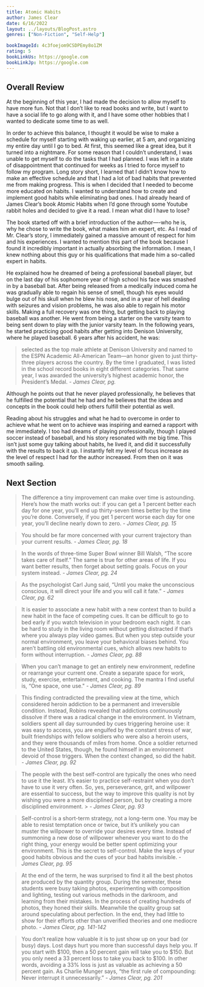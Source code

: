 ```yaml
---
title: Atomic Habits
author: James Clear
date: 6/16/2022
layout: ../layouts/BlogPost.astro
genres: ["Non-Fiction", "Self-Help"]

bookImageId: 4c3foejom9CSDPEmy8o1ZM
rating: 5
bookLinkUs: https://google.com
bookLinkJp: https://google.com
---
```


## Overall Review

At the beginning of this year, I had made the decision to allow myself to have more fun. Not that I don’t like to read books and write, but I want to have a social life to go along with it, and I have some other hobbies that I wanted to dedicate some time to as well.

In order to achieve this balance, I thought it would be wise to make a schedule for myself starting with waking up earlier, at 5 am, and organizing my entire day until I go to bed. At first, this seemed like a great idea, but it turned into a nightmare. For some reason that I couldn’t understand, I was unable to get myself to do the tasks that I had planned. I was left in a state of disappointment that continued for weeks as I tried to force myself to follow my program. Long story short, I learned that I didn’t know how to make an effective schedule and that I had a lot of bad habits that prevented me from making progress. This is when I decided that I needed to become more educated on habits. I wanted to understand how to create and implement good habits while eliminating bad ones. I had already heard of James Clear’s book Atomic Habits when I’d gone through some Youtube rabbit holes and decided to give it a read. I mean what did I have to lose?

The book started off with a brief introduction of the author—-who he is, why he chose to write the book, what makes him an expert, etc. As I read of Mr. Clear’s story, I immediately gained a massive amount of respect for him and his experiences. I wanted to mention this part of the book because I found it incredibly important in actually absorbing the information. I mean, I knew nothing about this guy or his qualifications that made him a so-called expert in habits.

He explained how he dreamed of being a professional baseball player, but on the last day of his sophomore year of high school his face was smashed in by a baseball bat. After being released from a medically induced coma he was gradually able to regain his sense of smell, though his eyes would bulge out of his skull when he blew his nose, and in a year of hell dealing with seizures and vision problems, he was also able to regain his motor skills. Making a full recovery was one thing, but getting back to playing baseball was another. He went from being a starter on the varsity team to being sent down to play with the junior varsity team. In the following years, he started practicing good habits after getting into Denison University, where he played baseball. 6 years after his accident, he was:

> selected as the top male athlete at Denison University and named to the ESPN Academic All-American Team—an honor given to just thirty-three players across the country. By the time I graduated, I was listed in the school record books in eight different categories. That same year, I was awarded the university’s highest academic honor, the President’s Medal.
> <cite> - James Clear, pg. </cite>

Although he points out that he never played professionally, he believes that he fulfilled the potential that he had and he believes that the ideas and concepts in the book could help others fulfill their potential as well.

Reading about his struggles and what he had to overcome in order to achieve what he went on to achieve was inspiring and earned a rapport with me immediately. I too had dreams of playing professionally, though I played soccer instead of baseball, and his story resonated with me big time. This isn’t just some guy talking about habits, he lived it, and did it successfully with the results to back it up. I instantly felt my level of focus increase as the level of respect I had for the author increased. From then on it was smooth sailing.

## Next Section

> The difference a tiny improvement can make over time is astounding. Here’s how the math works out: if you can get a 1 percent better each day for one year, you’ll end up thirty-seven times better by the time you’re done. Conversely, if you get 1 percent worse each day for one year, you’ll decline nearly down to zero.
> <cite> - James Clear, pg. 15 </cite>

> You should be far more concerned with your current trajectory than your current results.
> <cite> - James Clear, pg. 18 </cite>

> In the words of three-time Super Bowl winner Bill Walsh, “The score takes care of itself.” The same is true for other areas of life. If you want better results, then forget about setting goals. Focus on your system instead.
> <cite> - James Clear, pg. 24</cite>

> As the psychologist Carl Jung said, “Until you make the unconscious conscious, it will direct your life and you will call it fate.”
> <cite> - James Clear, pg. 62 </cite>

> It is easier to associate a new habit with a new context than to build a new habit in the face of competing cues. It can be difficult to go to bed early if you watch television in your bedroom each night. It can be hard to study in the living room without getting distracted if that’s where you always play video games. But when you step outside your normal environment, you leave your behavioral biases behind. You aren’t battling old environmental cues, which allows new habits to form without interruption.
> <cite> - James Clear, pg. 88 </cite>

> When you can’t manage to get an entirely new environment, redefine or rearrange your current one. Create a separate space for work, study, exercise, entertainment, and cooking. The mantra I find useful is, “One space, one use."
> <cite> - James Clear, pg. 89 </cite>

> This finding contradicted the prevailing view at the time, which considered heroin addiction to be a permanent and irreversible condition. Instead, Robins revealed that addictions continuously dissolve if there was a radical change in the environment. In Vietnam, soldiers spent all day surrounded by cues triggering heroine use: it was easy to access, you are engulfed by the constant stress of war, built friendships with fellow soldiers who were also a heroin users, and they were thousands of miles from home. Once a soldier returned to the United States, though, he found himself in an environment devoid of those triggers. When the context changed, so did the habit.
> <cite> - James Clear, pg. 92 </cite>

> The people with the best self-control are typically the ones who need to use it the least. It’s easier to practice self-restraint when you don’t have to use it very often. So, yes, perseverance, grit, and willpower are essential to success, but the way to improve this quality is not by wishing you were a more disciplined person, but by creating a more disciplined environment. ><cite> - James Clear, pg. 93 </cite>

> Self-control is a short-term strategy, not a long-term one. You may be able to resist temptation once or twice, but it’s unlikely you can muster the willpower to override your desires every time. Instead of summoning a new dose of willpower whenever you want to do the right thing, your energy would be better spent optimizing your environment. This is the secret to self-control. Make the keys of your good habits obvious and the cues of your bad habits invisible.
> <cite> - James Clear, pg. 95 </cite>

> At the end of the term, he was surprised to find it all the best photos are produced by the quantity group. During the semester, these students were busy taking photos, experimenting with composition and lighting, testing out various methods in the darkroom, and learning from their mistakes. In the process of creating hundreds of photos, they honed their skills. Meanwhile the quality group sat around speculating about perfection. In the end, they had little to show for their efforts other than unverified theories and one mediocre photo.
> <cite> - James Clear, pg. 141-142 </cite>

> You don’t realize how valuable it is to just show up on your bad (or busy) days. Lost days hurt you more than successful days help you. If you start with $100, then a 50 percent gain will take you to $150. But you only need a 33 percent loss to take you back to $100. In other words, avoiding a 33% loss is just as valuable as achieving a 50 percent gain. As Charlie Munger says, “the first rule of compounding: Never interrupt it unnecessarily.”
> <cite> - James Clear, pg. 201 </cite>
